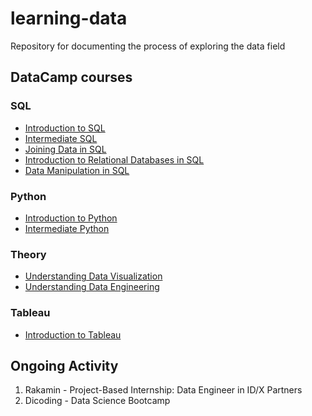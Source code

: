 # learning-data
Repository for documenting the process of exploring the data field

## DataCamp courses
### SQL
- <a href="https://www.datacamp.com/statement-of-accomplishment/course/4531eb4273799299702738aa18d3986cbf801144?raw=1">Introduction to SQL</a>
- <a href="https://www.datacamp.com/statement-of-accomplishment/course/27b48502973d7af759d23cdc59b1fe340608d184?raw=1">Intermediate SQL</a>
- <a href="https://www.datacamp.com/statement-of-accomplishment/course/194c0af21792f57a381bdf365c6bf47eed8274d4?raw=1">Joining Data in SQL</a>
- <a href="https://www.datacamp.com/statement-of-accomplishment/course/e560545b05e0da6a3193768fd799bcdd1ebcef22?raw=1">Introduction to Relational Databases in SQL</a>
- <a href="https://www.datacamp.com/statement-of-accomplishment/course/ce5f9bfe904261638c4c8a1fd3763631c3c52fbe?raw=1">Data Manipulation in SQL</a>

### Python
- <a href="https://www.datacamp.com/statement-of-accomplishment/course/d020fe0a370fbf18080131cc713059749fa9074c?raw=1">Introduction to Python</a>
- <a href="https://www.datacamp.com/statement-of-accomplishment/course/a7bf4edbd6cac43135ac7a97fb47f6e49730d5de?raw=1">Intermediate Python</a>

### Theory
- <a href="https://www.datacamp.com/statement-of-accomplishment/course/fde55636e1fe56daa0c2b23a642e65214131ca3c?raw=1">Understanding Data Visualization</a>
- <a href="https://www.datacamp.com/statement-of-accomplishment/course/7509e9e0f5b5beb93ebc08df3e193a74a7f3a624?raw=1">Understanding Data Engineering</a>

### Tableau
- <a href="https://www.datacamp.com/statement-of-accomplishment/course/ad400a557ab7d1448b2eda0c88c60b381d2bab67?raw=1">Introduction to Tableau</a>

## Ongoing Activity
1. Rakamin - Project-Based Internship: Data Engineer in ID/X Partners
2. Dicoding - Data Science Bootcamp
